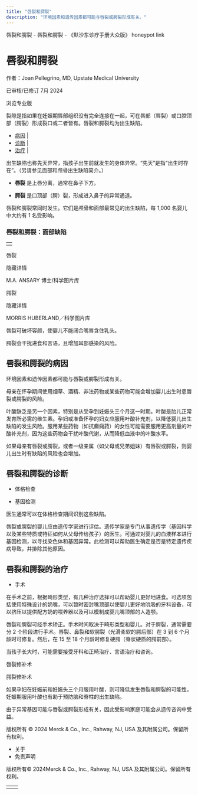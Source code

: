 ```yaml
---
title: "唇裂和腭裂"
description: "环境因素和遗传因素都可能与唇裂或腭裂形成有关。"
---
```


﻿唇裂和腭裂 \- 唇裂和腭裂 \- 《默沙东诊疗手册大众版》 honeypot link

# 唇裂和腭裂

作者：Joan Pellegrino, MD, Upstate Medical University

已审核/已修订 7月 2024

浏览专业版

裂隙是指如果在妊娠期唇部组织没有完全连接在一起，可在唇部（唇裂）或口腔顶部（腭裂）形成裂口或二者皆有。唇裂和腭裂均为出生缺陷。

- [病因](#病因_v92092645_zh) \|
- [诊断](#诊断_v71478633_zh) \|
- [治疗](#治疗_v48472691_zh) \|

出生缺陷也称先天异常，指孩子出生前就发生的身体异常。“先天”是指“出生时存在”。（另请参见面部和颅骨出生缺陷简介。）

- **唇裂** 是上唇分离，通常在鼻子下方。

- **腭裂** 是口顶部（腭）裂，形成进入鼻子的异常通道。


唇裂和腭裂常同时发生。它们是颅骨和面部最常见的出生缺陷，每 1,000 名婴儿中大约有 1 名受影响。

### 唇裂和腭裂：面部缺陷

|     |
| --- |
|  |

唇裂



隐藏详情

M.A. ANSARY 博士/科学图片库

腭裂



隐藏详情

MORRIS HUBERLAND／科学图片库

唇裂可破坏容颜，使婴儿不能闭合嘴唇含住乳头。

腭裂会干扰进食和言语，且增加耳部感染的风险。

## 唇裂和腭裂的病因

环境因素和遗传因素都可能与唇裂或腭裂形成有关。

母亲在怀孕期间使用烟草、酒精、非法药物或某些药物可能会增加婴儿出生时患唇裂或腭裂的风险。

叶酸缺乏是另一个因素，特别是从受孕到妊娠头三个月这一时期。叶酸是胎儿正常发育所必需的维生素。孕妇或准备怀孕的妇女应服用叶酸补充剂，以降低婴儿出生缺陷的发生风险。服用某些药物（如抗癫痫药）的女性可能需要服用更高剂量的叶酸补充剂，因为这些药物会干扰叶酸代谢，从而降低血液中的叶酸水平。

如果母亲有唇裂或腭裂，或者一级亲属（如父母或兄弟姐妹）有唇裂或腭裂，则婴儿出生时有缺陷的风险也会增加。

## 唇裂和腭裂的诊断

- 体格检查

- 基因检测


医生通常可以在体格检查期间识别这些缺陷。

唇裂或腭裂的婴儿应由遗传学家进行评估。遗传学家是专门从事遗传学（基因科学以及某些特质或特征如何从父母传给孩子）的医生。可通过对婴儿的血液样本进行基因检测，以寻找染色体和基因异常。此检测可以帮助医生确定是否是特定遗传疾病导致，并排除其他原因。

## 唇裂和腭裂的治疗

- 手术


在手术之前，根据畸形类型，有几种治疗选择可以帮助婴儿更好地进食。可选项包括使用特殊设计的奶嘴，可以暂时密封嘴顶部以使婴儿更好地吮吸的牙科设备，可以挤压以提供配方奶的喂养器以及可以模制成婴儿嘴顶部的人造颚。

唇裂和腭裂可经手术矫正。手术时间取决于畸形类型和婴儿。对于腭裂，通常需要分 2 个阶段进行手术。唇裂、鼻裂和软腭裂（光滑柔软的腭后部）在 3 到 6 个月龄时可修复。然后，在 15 至 18 个月龄时修复硬腭（脊状硬质的腭前部）。

当孩子长大时，可能需要接受牙科和正畸治疗、言语治疗和咨询。

唇裂修补术



腭裂修补术



如果孕妇在妊娠前和妊娠头三个月服用叶酸，则可降低发生唇裂和腭裂的可能性。妊娠期服用叶酸也有助于预防脑和脊柱的出生缺陷。

由于异常基因可能与唇裂或腭裂形成有关，因此受影响家庭可能会从遗传咨询中受益。



版权所有 © 2024
Merck & Co., Inc., Rahway, NJ, USA 及其附属公司。保留所有权利。

- 关于
- 免责声明

版权所有© 2024Merck & Co., Inc., Rahway, NJ, USA 及其附属公司。保留所有权利。

|     |     |
| --- | --- |
|  |  |